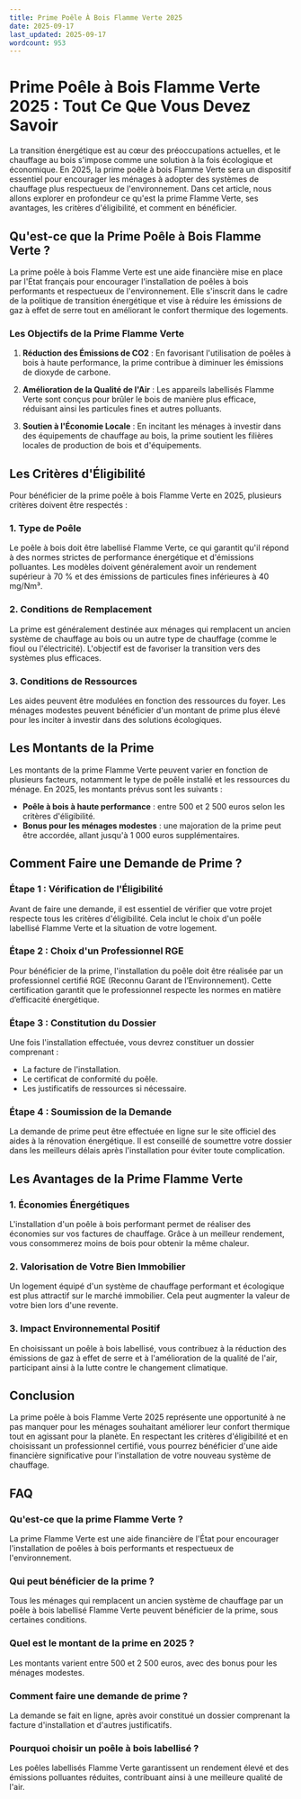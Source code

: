 ```yaml
---
title: Prime Poêle À Bois Flamme Verte 2025
date: 2025-09-17
last_updated: 2025-09-17
wordcount: 953
---
```


# Prime Poêle à Bois Flamme Verte 2025 : Tout Ce Que Vous Devez Savoir

La transition énergétique est au cœur des préoccupations actuelles, et le chauffage au bois s'impose comme une solution à la fois écologique et économique. En 2025, la prime poêle à bois Flamme Verte sera un dispositif essentiel pour encourager les ménages à adopter des systèmes de chauffage plus respectueux de l'environnement. Dans cet article, nous allons explorer en profondeur ce qu'est la prime Flamme Verte, ses avantages, les critères d'éligibilité, et comment en bénéficier.

## Qu'est-ce que la Prime Poêle à Bois Flamme Verte ?

La prime poêle à bois Flamme Verte est une aide financière mise en place par l'État français pour encourager l'installation de poêles à bois performants et respectueux de l'environnement. Elle s'inscrit dans le cadre de la politique de transition énergétique et vise à réduire les émissions de gaz à effet de serre tout en améliorant le confort thermique des logements.

### Les Objectifs de la Prime Flamme Verte

1. **Réduction des Émissions de CO2** : En favorisant l'utilisation de poêles à bois à haute performance, la prime contribue à diminuer les émissions de dioxyde de carbone.
   
2. **Amélioration de la Qualité de l'Air** : Les appareils labellisés Flamme Verte sont conçus pour brûler le bois de manière plus efficace, réduisant ainsi les particules fines et autres polluants.

3. **Soutien à l'Économie Locale** : En incitant les ménages à investir dans des équipements de chauffage au bois, la prime soutient les filières locales de production de bois et d'équipements.

## Les Critères d'Éligibilité

Pour bénéficier de la prime poêle à bois Flamme Verte en 2025, plusieurs critères doivent être respectés :

### 1. Type de Poêle

Le poêle à bois doit être labellisé Flamme Verte, ce qui garantit qu'il répond à des normes strictes de performance énergétique et d'émissions polluantes. Les modèles doivent généralement avoir un rendement supérieur à 70 % et des émissions de particules fines inférieures à 40 mg/Nm³.

### 2. Conditions de Remplacement

La prime est généralement destinée aux ménages qui remplacent un ancien système de chauffage au bois ou un autre type de chauffage (comme le fioul ou l'électricité). L'objectif est de favoriser la transition vers des systèmes plus efficaces.

### 3. Conditions de Ressources

Les aides peuvent être modulées en fonction des ressources du foyer. Les ménages modestes peuvent bénéficier d'un montant de prime plus élevé pour les inciter à investir dans des solutions écologiques.

## Les Montants de la Prime

Les montants de la prime Flamme Verte peuvent varier en fonction de plusieurs facteurs, notamment le type de poêle installé et les ressources du ménage. En 2025, les montants prévus sont les suivants :

- **Poêle à bois à haute performance** : entre 500 et 2 500 euros selon les critères d'éligibilité.
- **Bonus pour les ménages modestes** : une majoration de la prime peut être accordée, allant jusqu'à 1 000 euros supplémentaires.

## Comment Faire une Demande de Prime ?

### Étape 1 : Vérification de l'Éligibilité

Avant de faire une demande, il est essentiel de vérifier que votre projet respecte tous les critères d'éligibilité. Cela inclut le choix d'un poêle labellisé Flamme Verte et la situation de votre logement.

### Étape 2 : Choix d'un Professionnel RGE

Pour bénéficier de la prime, l'installation du poêle doit être réalisée par un professionnel certifié RGE (Reconnu Garant de l’Environnement). Cette certification garantit que le professionnel respecte les normes en matière d’efficacité énergétique.

### Étape 3 : Constitution du Dossier

Une fois l'installation effectuée, vous devrez constituer un dossier comprenant :

- La facture de l'installation.
- Le certificat de conformité du poêle.
- Les justificatifs de ressources si nécessaire.

### Étape 4 : Soumission de la Demande

La demande de prime peut être effectuée en ligne sur le site officiel des aides à la rénovation énergétique. Il est conseillé de soumettre votre dossier dans les meilleurs délais après l'installation pour éviter toute complication.

## Les Avantages de la Prime Flamme Verte

### 1. Économies Énergétiques

L'installation d'un poêle à bois performant permet de réaliser des économies sur vos factures de chauffage. Grâce à un meilleur rendement, vous consommerez moins de bois pour obtenir la même chaleur.

### 2. Valorisation de Votre Bien Immobilier

Un logement équipé d'un système de chauffage performant et écologique est plus attractif sur le marché immobilier. Cela peut augmenter la valeur de votre bien lors d'une revente.

### 3. Impact Environnemental Positif

En choisissant un poêle à bois labellisé, vous contribuez à la réduction des émissions de gaz à effet de serre et à l'amélioration de la qualité de l'air, participant ainsi à la lutte contre le changement climatique.

## Conclusion

La prime poêle à bois Flamme Verte 2025 représente une opportunité à ne pas manquer pour les ménages souhaitant améliorer leur confort thermique tout en agissant pour la planète. En respectant les critères d'éligibilité et en choisissant un professionnel certifié, vous pourrez bénéficier d'une aide financière significative pour l'installation de votre nouveau système de chauffage.

## FAQ

### Qu'est-ce que la prime Flamme Verte ?

La prime Flamme Verte est une aide financière de l'État pour encourager l'installation de poêles à bois performants et respectueux de l'environnement.

### Qui peut bénéficier de la prime ?

Tous les ménages qui remplacent un ancien système de chauffage par un poêle à bois labellisé Flamme Verte peuvent bénéficier de la prime, sous certaines conditions.

### Quel est le montant de la prime en 2025 ?

Les montants varient entre 500 et 2 500 euros, avec des bonus pour les ménages modestes.

### Comment faire une demande de prime ?

La demande se fait en ligne, après avoir constitué un dossier comprenant la facture d'installation et d'autres justificatifs.

### Pourquoi choisir un poêle à bois labellisé ?

Les poêles labellisés Flamme Verte garantissent un rendement élevé et des émissions polluantes réduites, contribuant ainsi à une meilleure qualité de l'air.